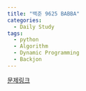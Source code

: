```yaml
---
title: "백준 9625 BABBA"
categories:
  - Daily Study
tags:
  - python
  - Algorithm
  - Dynamic Programming
  - Backjon
---
```



[문제링크](https://www.acmicpc.net/problem/9625)


<script src="https://gist.github.com/fe5fbafe44647af7abc0ca3779e13962.js"></script>